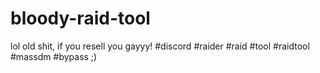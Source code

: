 # bloody-raid-tool
lol old shit, if you resell you gayyy! #discord #raider #raid #tool #raidtool #massdm #bypass ;)
